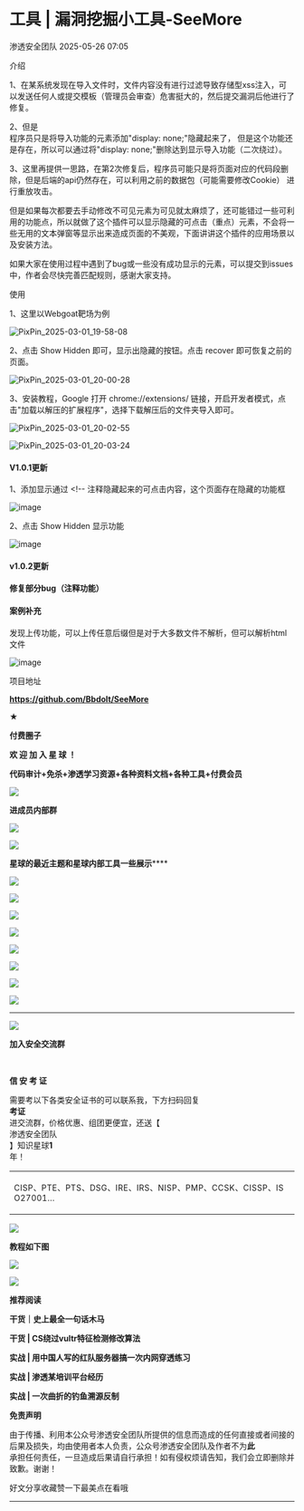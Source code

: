#  工具 | 漏洞挖掘小工具-SeeMore   
 渗透安全团队   2025-05-26 07:05  
  
介绍  
  
1、在某系统发现在导入文件时，文件内容没有进行过滤导致存储型xss注入，可以发送任何人或提交模板（管理员会审查）危害挺大的，然后提交漏洞后他进行了修复。  
  
2、但是  
程序员只是将导入功能的元素添加"display: none;"隐藏起来了， 但是这个功能还是存在，所以可以通过将"display: none;"删除达到显示导入功能（二次绕过）。  
  
3、这里再提供一思路，在第2次修复后，程序员可能只是将页面对应的代码段删除，但是后端的api仍然存在，可以利用之前的数据包（可能需要修改Cookie） 进行重放攻击。  
  
但是如果每次都要去手动修改不可见元素为可见就太麻烦了，还可能错过一些可利用的功能点，所以就做了这个插件可以显示隐藏的可点击（重点）元素，不会将一些无用的文本弹窗等显示出来造成页面的不美观，下面讲讲这个插件的应用场景以及安装方法。  
  
如果大家在使用过程中遇到了bug或一些没有成功显示的元素，可以提交到issues中，作者会尽快完善匹配规则，感谢大家支持。  
  
使用  
  
  
1、这里以Webgoat靶场为例  
  
![PixPin_2025-03-01_19-58-08](https://mmbiz.qpic.cn/sz_mmbiz_png/9JPpNb7icHgFSE34z9hic3a9MXRI1HI2aqibn8yGQjgIPkSjr1oGTMIyhOdY5XRNhbxb6LwDmbB0bPrlsGEicWHm9g/640?wx_fmt=png&from=appmsg "")  
  
2、点击 Show Hidden 即可，显示出隐藏的按钮。点击 recover 即可恢复之前的页面。  
  
![PixPin_2025-03-01_20-00-28](https://mmbiz.qpic.cn/sz_mmbiz_png/9JPpNb7icHgFSE34z9hic3a9MXRI1HI2aqBaibq3BDGbmEyxiajVJhlIde9b4pBvxqHdmVTYCXqpibm0ed4WHzOI5Sg/640?wx_fmt=png&from=appmsg "")  
  
3、安装教程，Google 打开 chrome://extensions/ 链接，开启开发者模式，点击"加载以解压的扩展程序"，选择下载解压后的文件夹导入即可。  
  
![PixPin_2025-03-01_20-02-55](https://mmbiz.qpic.cn/sz_mmbiz_png/9JPpNb7icHgFSE34z9hic3a9MXRI1HI2aqtSbZ4MwNrb7AzR1BE2Bicc6fia4KvfH1Lch3micgY7M7QmvZ9iaVFibSELA/640?wx_fmt=png&from=appmsg "")  
  
![PixPin_2025-03-01_20-03-24](https://mmbiz.qpic.cn/sz_mmbiz_png/9JPpNb7icHgFSE34z9hic3a9MXRI1HI2aqZKeLbtczXQvDb11Ms0eqp7ic8F6TjK6vBIjOqjLhFAH72Je4d24BZEg/640?wx_fmt=png&from=appmsg "")  
  
#### V1.0.1更新  
  
  
1、添加显示通过 <!-- 注释隐藏起来的可点击内容，这个页面存在隐藏的功能框  
  
![image](https://mmbiz.qpic.cn/sz_mmbiz_png/9JPpNb7icHgFSE34z9hic3a9MXRI1HI2aqeVPsxUtmicBDzGVNAdaVg2cbibfHaAsBvgyzEIoe9ic67cCVb1ffNmAqA/640?wx_fmt=png&from=appmsg "")  
  
2、点击 Show Hidden 显示功能  
  
![image](https://mmbiz.qpic.cn/sz_mmbiz_png/9JPpNb7icHgFSE34z9hic3a9MXRI1HI2aqzDuQ2ecx2uic9zlLV7ejicjg3FpSydNYhmo2l53bljgZiakCK34ARu8FA/640?wx_fmt=png&from=appmsg "")  
  
#### v1.0.2更新  
#### 修复部分bug（注释功能）  
#### 案例补充  
  
  
发现上传功能，可以上传任意后缀但是对于大多数文件不解析，但可以解析html文件  
  
![image](https://mmbiz.qpic.cn/sz_mmbiz_png/9JPpNb7icHgFSE34z9hic3a9MXRI1HI2aq1wtkxIP8sbh57zk0QjaYo0Hiadg3r3P3qyK6srAoEF3osMwUTd4NUZQ/640?wx_fmt=png&from=appmsg "")  
  
项目地址  
  
**https://github.com/Bbdolt/SeeMore**  
  
**★**  
  
**付费圈子**  
  
  
**欢 迎 加 入 星 球 ！**  
  
**代码审计+免杀+渗透学习资源+各种资料文档+各种工具+付费会员**  
  
![](https://mmbiz.qpic.cn/mmbiz_gif/pLGTianTzSu7XRhTMZOBAqXehvREhD5ThABGJdRialUx3dQWwO7fclsicyiajicKfvXV4kHs38nkwFxUSckVF2nYlibA/640?wx_fmt=gif&random=0.4447566002908574&tp=wxpic&wxfrom=5&wx_lazy=1 "")  
  
  
**进成员内部群**  
  
![](https://mmbiz.qpic.cn/mmbiz_jpg/pPVXCo8Wd8AQHAyOTgM5sLrvP6qiboXljGWG0uOdvcNR8Qw5QJLxSVrbFds2j7MxExOz1ozb9ZoYwR68leoLdAg/640?wx_fmt=jpeg&tp=wxpic&wxfrom=5&wx_lazy=1&wx_co=1 "")  
  
  
![](https://mmbiz.qpic.cn/mmbiz_gif/pLGTianTzSu7XRhTMZOBAqXehvREhD5ThABGJdRialUx3dQWwO7fclsicyiajicKfvXV4kHs38nkwFxUSckVF2nYlibA/640?wx_fmt=gif&random=0.09738205945672873&tp=wxpic&wxfrom=5&wx_lazy=1 "")  
  
  
**星球的最近主题和星球内部工具一些展示******  
  
![](https://mmbiz.qpic.cn/mmbiz_jpg/pPVXCo8Wd8Doq0iczyRiaBfhTQyfzqSGuia4lfHfazabEKr2EDe7sGVoxUhLrNRA4FbI1yef6IkWdmzxvZrTiaJncg/640?wx_fmt=jpeg&tp=wxpic&wxfrom=5&wx_lazy=1&wx_co=1 "")  
  
![](https://mmbiz.qpic.cn/mmbiz_png/pPVXCo8Wd8BmE6FAA8Bq7H9GZIRt1xYZpmYNWxrrzolt71FtX5HyM03H0cxkiaYelv7ZSajLtibEdBXUpCibdItXw/640?wx_fmt=png&tp=wxpic&wxfrom=5&wx_lazy=1&wx_co=1 "")  
  
![](https://mmbiz.qpic.cn/mmbiz_png/pPVXCo8Wd8ADSxxicsBmvhX9yBIPibyJTWnDpqropKaIKtZQE3B9ZpgttJuibibCht1jXkNY7tUhLxJRdU6gibnrn0w/640?wx_fmt=png&tp=wxpic&wxfrom=5&wx_lazy=1&wx_co=1 "")  
  
![](https://mmbiz.qpic.cn/mmbiz_png/pPVXCo8Wd8DKZcqe8mOKY1OQN5yfOaD5MpGk0JkyWcDKZvqqTWL0YKO6fmC56kSpcKicxEjK0cCu8fG3mLFLeEg/640?wx_fmt=png&tp=wxpic&wxfrom=5&wx_lazy=1&wx_co=1 "")  
  
![](https://mmbiz.qpic.cn/mmbiz_png/pPVXCo8Wd8DAc8LkYEjnluf7oQaBR9CR7oAqnjIIbLZqCxwQtBk833sLbiagicscEic0LSVfOnbianSv11PxzJdcicQ/640?wx_fmt=png&from=appmsg "")  
  
![](https://mmbiz.qpic.cn/mmbiz_png/pPVXCo8Wd8B96heXWOIseicx7lYZcN8KRN8xTiaOibRiaHVP4weL4mxd0gyaWSuTIVJhBRdBmWXjibmcfes6qR1w49w/640?wx_fmt=png&wxfrom=5&wx_lazy=1&wx_co=1&tp=wxpic "")  
  
![](https://mmbiz.qpic.cn/mmbiz_png/pPVXCo8Wd8DAc8LkYEjnluf7oQaBR9CRBgpPoexbIY7eBAnR7sWS1BlBAQX51QhcOOOz06Ct2x1cMD25nA6mJQ/640?wx_fmt=png&from=appmsg "")  
  
![](https://mmbiz.qpic.cn/mmbiz_png/pPVXCo8Wd8AqNwoQuOBy9yePOpO5Kr6aHIxj7d0ibfAuPx9fAempAoH9JfIgX4nKzCwDyhQzPrRIx4upyw5yT4Q/640?wx_fmt=png&tp=wxpic&wxfrom=5&wx_lazy=1&wx_co=1 "")  
  
****  
  
![](https://mmbiz.qpic.cn/mmbiz_gif/pLGTianTzSu7XRhTMZOBAqXehvREhD5ThABGJdRialUx3dQWwO7fclsicyiajicKfvXV4kHs38nkwFxUSckVF2nYlibA/640?wx_fmt=gif&random=0.4447566002908574&tp=wxpic&wxfrom=5&wx_lazy=1 "")  
  
  
**加入安全交流群**  
  
  
[](http://mp.weixin.qq.com/s?__biz=MzkxNDAyNTY2NA==&mid=2247513602&idx=1&sn=98045772ff9aebe8792552e32523bf83&chksm=c1764badf601c2bbcc199da519611ac8c36c17e5a0554fe32ab9d9769403a495187058f19f3d&scene=21#wechat_redirect)  
  
 			                  
  
  
**信 安 考 证**  
  
  
  
需要考以下各类安全证书的可以联系我，下方扫码回复  
**考证**  
进交流群，价格优惠、组团更便宜，还送【  
渗透安全团队  
】知识星球**1**  
年！  
<table><tbody><tr style="outline: 0px;"><td data-colwidth="557" width="557" valign="top" style="outline: 0px;word-break: break-all;hyphens: auto;"><p style="outline: 0px;"><span style="outline: 0px;font-size: 14px;letter-spacing: 0.51px;"><span leaf="">CISP、PTE、PTS、DSG、IRE、IRS、</span></span><span style="outline: 0px;font-size: 14px;letter-spacing: 0.51px;"><span leaf="">NISP、</span></span><span style="outline: 0px;font-size: 14px;letter-spacing: 0.51px;"><span leaf="">PMP、CCSK、CISSP、ISO27001...</span></span></p></td></tr></tbody></table>  
  
![](https://mmbiz.qpic.cn/mmbiz_png/pPVXCo8Wd8AOzYX7kxefGbGGZg3g1ltkN30q9hceg23PiczgUqMT0EE9w0fLK9uw1eKWwQX9TljXQe1OQeHRZ2Q/640?wx_fmt=other&from=appmsg&tp=webp&wxfrom=5&wx_lazy=1&wx_co=1 "")  
  
**教程如下图**  
  
![](https://mmbiz.qpic.cn/mmbiz_png/pPVXCo8Wd8C3Gu1libJC0muV1WmOFa3XM3fTyOiaOJYPgCiaHV6gkJJBia6Fjeds9w9pxxyyPNJhbcfK3I1tcGueTg/640?wx_fmt=png&from=appmsg "")  
  
  
![](https://mmbiz.qpic.cn/mmbiz_png/ndicuTO22p6ibN1yF91ZicoggaJJZX3vQ77Vhx81O5GRyfuQoBRjpaUyLOErsSo8PwNYlT1XzZ6fbwQuXBRKf4j3Q/640?wx_fmt=png&wxfrom=5&wx_lazy=1&wx_co=1&tp=wxpic "")  
  
  
  
**推荐阅读**  
  
  
  
**干货｜史上最全一句话木马**  
  
  
**干货 | CS绕过vultr特征检测修改算法**  
  
  
**实战 | 用中国人写的红队服务器搞一次内网穿透练习**  
  
  
**实战 | 渗透某培训平台经历**  
  
  
**实战 | 一次曲折的钓鱼溯源反制**  
  
  
**免责声明**  
  
由于传播、利用本公众号渗透安全团队所提供的信息而造成的任何直接或者间接的后果及损失，均由使用者本人负责，公众号渗透安全团队及作者不为**此**  
承担任何责任，一旦造成后果请自行承担！如有侵权烦请告知，我们会立即删除并致歉。谢谢！  
  
好文分享收藏赞一下最美点在看哦  
  
****  
  
